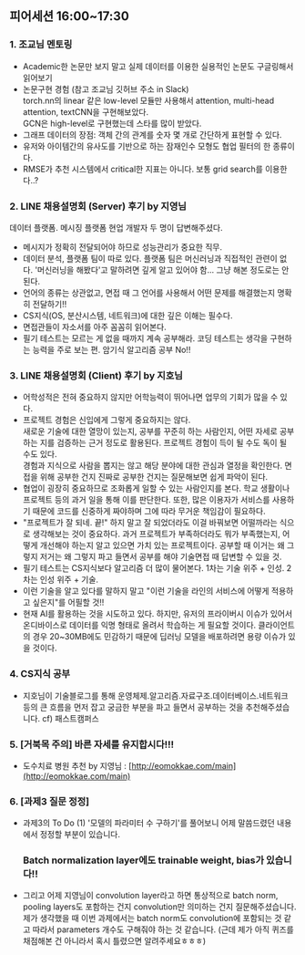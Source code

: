## 피어세션 16:00~17:30

### 1. 조교님 멘토링
- Academic한 논문만 보지 말고 실제 데이터를 이용한 실용적인 논문도 구글링해서 읽어보기
- 논문구현 경험 (참고 조교님 깃허브 주소 in Slack)  \
torch.nn의 linear 같은 low-level 모듈만 사용해서 attention, multi-head attention, textCNN을 구현해보았다. \
GCN은 high-level로 구현했는데 스타를 많이 받았다.
- 그래프 데이터의 장점: 객체 간의 관계를 숫자 몇 개로 간단하게 표현할 수 있다.
- 유저와 아이템간의 유사도를 기반으로 하는 잠재인수 모형도 협업 필터의 한 종류이다.
- RMSE가 추천 시스템에서 critical한 지표는 아니다. 보통 grid search를 이용한다..?


### 2. LINE 채용설명회 (Server) 후기 by 지영님
데이터 플랫폼. 메시징 플랫폼 현업 개발자 두 명이 답변해주셨다.
- 메시지가 정확히 전달되어야 하므로 성능관리가 중요한 직무.
- 데이터 분석, 플랫폼 팀이 따로 있다. 플랫폼 팀은 머신러닝과 직접적인 관련이 없다. '머신러닝을 해봤다'고 말하려면 깊게 알고 있어야 함... 그냥 해본 정도로는 안 된다.
- 언어의 종류는 상관없고, 면접 때 그 언어를 사용해서 어떤 문제를 해결했는지 명확히 전달하기!!
- CS지식(OS, 분산시스템, 네트워크)에 대한 깊은 이해는 필수다.
- 면접관들이 자소서를 아주 꼼꼼히 읽어본다.
- 필기 테스트는 모르는 게 없을 때까지 계속 공부해라. 코딩 테스트는 생각을 구현하는 능력을 주로 보는 편. 암기식 알고리즘 공부 No!!


### 3. LINE 채용설명회 (Client) 후기 by 지호님
- 어학성적은 전혀 중요하지 않지만 어학능력이 뛰어나면 업무의 기회가 많을 수 있다.
- 프로젝트 경험은 신입에게 그렇게 중요하지는 않다. \
새로운 기술에 대한 열망이 있는지, 공부를 꾸준히 하는 사람인지, 어떤 자세로 공부하는 지를 검증하는 근거 정도로 활용된다. 프로젝트 경험이 득이 될 수도 독이 될 수도 있다. \
경험과 지식으로 사람을 뽑지는 않고 해당 분야에 대한 관심과 열정을 확인한다. 면접을 위해 공부한 건지 진짜로 공부한 건지는 질문해보면 쉽게 파악이 된다. 
- 협업이 굉장히 중요하므로 조화롭게 일할 수 있는 사람인지를 본다. 학교 생활이나 프로젝트 등의 과거 일을 통해 이를 판단한다. 또한, 많은 이용자가 서비스를 사용하기 때문에 코드를 신중하게 짜야하며 그에 따라 무거운 책임감이 필요하다.
- "프로젝트가 잘 되네. 끝!" 하지 말고 잘 되었더라도 이걸 바꿔보면 어떨까라는 식으로 생각해보는 것이 중요하다. 과거 프로젝트가 부족하더라도 뭐가 부족했는지, 어떻게 개선해야 하는지 알고 있으면 가치 있는 프로젝트이다. 공부할 때 이거는 왜 그렇지 저거는 왜 그렇지 파고 들면서 공부를 해야 기술면접 때 답변할 수 있을 것.
- 필기 테스트는 CS지식보다 알고리즘 더 많이 물어본다. 1차는 기술 위주 + 인성. 2차는 인성 위주 + 기술.
- 이런 기술을 알고 있다를 말하지 말고 "이런 기술을 라인의 서비스에 어떻게 적용하고 싶은지"를 어필할 것!!
- 현재 AI를 활용하는 것을 시도하고 있다. 하지만, 유저의 프라이버시 이슈가 있어서 온디바이스로 데이터를 익명 형태로 올려서 학습하는 게 필요할 것이다. 클라이언트의 경우 20~30MB에도 민감하기 때문에 딥러닝 모델을 배포하려면 용량 이슈가 있을 것이다.

### 4. CS지식 공부
- 지호님이 기술블로그를 통해 운영체제.알고리즘.자료구조.데이터베이스.네트워크 등의 큰 흐름을 먼저 잡고 궁금한 부분을 파고 들면서 공부하는 것을 추천해주셨습니다.  cf) 패스트캠퍼스

### 5. [거북목 주의] 바른 자세를 유지합시다!!!
- 도수치료 병원 추천 by 지영님 : [http://eomokkae.com/main](http://eomokkae.com/main)

### 6. [과제3 질문 정정]
- 과제3의 To Do (1) '모델의 파라미터 수 구하기'를 풀어보니 어제 말씀드렸던 내용에서 정정할 부분이 있습니다. 
  ### Batch normalization layer에도 trainable weight, bias가 있습니다!! 
- 그리고 어제 지영님이 convolution layer라고 하면 통상적으로 batch norm, pooling layers도 포함하는 건지 convolution만 의미하는 건지 질문해주셨습니다. 제가 생각했을 때 이번 과제에서는 batch norm도 convolution에 포함되는 것 같고 따라서 parameters 개수도 구해줘야 하는 것 같습니다. 
(근데 제가 아직 퀴즈를 채점해본 건 아니라서 혹시 틀렸으면 알려주세요ㅎㅎㅎ)
